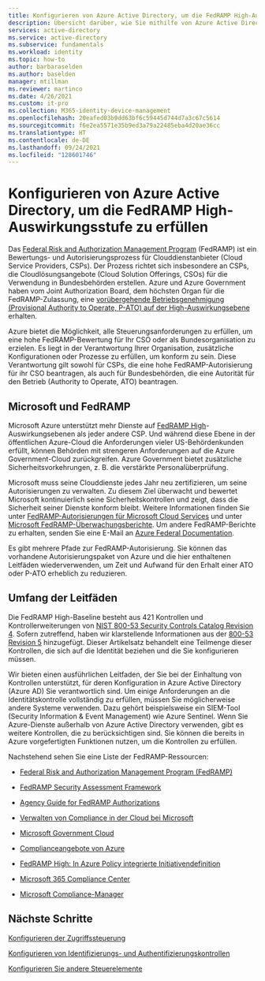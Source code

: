 ```yaml
---
title: Konfigurieren von Azure Active Directory, um die FedRAMP High-Auswirkungsstufe zu erfüllen
description: Übersicht darüber, wie Sie mithilfe von Azure Active Directory eine FedRAMP High-Auswirkungsstufe für Ihre Organisation erreichen können.
services: active-directory
ms.service: active-directory
ms.subservice: fundamentals
ms.workload: identity
ms.topic: how-to
author: barbaraselden
ms.author: baselden
manager: mtillman
ms.reviewer: martinco
ms.date: 4/26/2021
ms.custom: it-pro
ms.collection: M365-identity-device-management
ms.openlocfilehash: 20eafed03b9dd63bf6c59445d744d7a3c67c5614
ms.sourcegitcommit: f6e2ea5571e35b9ed3a79a22485eba4d20ae36cc
ms.translationtype: HT
ms.contentlocale: de-DE
ms.lasthandoff: 09/24/2021
ms.locfileid: "128601746"
---
```

# <a name="configure-azure-active-directory-to-meet-fedramp-high-impact-level"></a>Konfigurieren von Azure Active Directory, um die FedRAMP High-Auswirkungsstufe zu erfüllen

Das [Federal Risk and Authorization Management Program](https://www.fedramp.gov/) (FedRAMP) ist ein Bewertungs- und Autorisierungsprozess für Clouddienstanbieter (Cloud Service Providers, CSPs). Der Prozess richtet sich insbesondere an CSPs, die Cloudlösungsangebote (Cloud Solution Offerings, CSOs) für die Verwendung in Bundesbehörden erstellen. Azure und Azure Government haben vom Joint Authorization Board, dem höchsten Organ für die FedRAMP-Zulassung, eine [vorübergehende Betriebsgenehmigung (Provisional Authority to Operate, P-ATO) auf der High-Auswirkungsebene](/compliance/regulatory/offering-fedramp) erhalten.

Azure bietet die Möglichkeit, alle Steuerungsanforderungen zu erfüllen, um eine hohe FedRAMP-Bewertung für Ihr CSO oder als Bundesorganisation zu erzielen. Es liegt in der Verantwortung Ihrer Organisation, zusätzliche Konfigurationen oder Prozesse zu erfüllen, um konform zu sein. Diese Verantwortung gilt sowohl für CSPs, die eine hohe FedRAMP-Autorisierung für ihr CSO beantragen, als auch für Bundesbehörden, die eine Autorität für den Betrieb (Authority to Operate, ATO) beantragen. 

## <a name="microsoft-and-fedramp"></a>Microsoft und FedRAMP 

Microsoft Azure unterstützt mehr Dienste auf [FedRAMP High](../../azure-government/compliance/azure-services-in-fedramp-auditscope.md)-Auswirkungsebenen als jeder andere CSP. Und während diese Ebene in der öffentlichen Azure-Cloud die Anforderungen vieler US-Behördenkunden erfüllt, können Behörden mit strengeren Anforderungen auf die Azure Government-Cloud zurückgreifen. Azure Government bietet zusätzliche Sicherheitsvorkehrungen, z. B. die verstärkte Personalüberprüfung. 

Microsoft muss seine Clouddienste jedes Jahr neu zertifizieren, um seine Autorisierungen zu verwalten. Zu diesem Ziel überwacht und bewertet Microsoft kontinuierlich seine Sicherheitskontrollen und zeigt, dass die Sicherheit seiner Dienste konform bleibt. Weitere Informationen finden Sie unter [FedRAMP-Autorisierungen für Microsoft Cloud Services](https://marketplace.fedramp.gov/) und unter [Microsoft FedRAMP-Überwachungsberichte](https://aka.ms/MicrosoftFedRAMPAuditDocuments). Um andere FedRAMP-Berichte zu erhalten, senden Sie eine E-Mail an [Azure Federal Documentation](mailto:AzFedDoc@microsoft.com).

Es gibt mehrere Pfade zur FedRAMP-Autorisierung. Sie können das vorhandene Autorisierungspaket von Azure und die hier enthaltenen Leitfäden wiederverwenden, um Zeit und Aufwand für den Erhalt einer ATO oder P-ATO erheblich zu reduzieren. 

## <a name="scope-of-guidance"></a>Umfang der Leitfäden

Die FedRAMP High-Baseline besteht aus 421 Kontrollen und Kontrollerweiterungen von [NIST 800-53 Security Controls Catalog Revision 4](https://csrc.nist.gov/publications/detail/sp/800-53/rev-4/final). Sofern zutreffend, haben wir klarstellende Informationen aus der [800-53 Revision 5](https://csrc.nist.gov/publications/detail/sp/800-53/rev-5/final) hinzugefügt. Dieser Artikelsatz behandelt eine Teilmenge dieser Kontrollen, die sich auf die Identität beziehen und die Sie konfigurieren müssen. 

Wir bieten einen ausführlichen Leitfaden, der Sie bei der Einhaltung von Kontrollen unterstützt, für deren Konfiguration in Azure Active Directory (Azure AD) Sie verantwortlich sind. Um einige Anforderungen an die Identitätskontrolle vollständig zu erfüllen, müssen Sie möglicherweise andere Systeme verwenden. Dazu gehört beispielsweise ein SIEM-Tool (Security Information & Event Management) wie Azure Sentinel. Wenn Sie Azure-Dienste außerhalb von Azure Active Directory verwenden, gibt es weitere Kontrollen, die zu berücksichtigen sind. Sie können die bereits in Azure vorgefertigten Funktionen nutzen, um die Kontrollen zu erfüllen.

Nachstehend sehen Sie eine Liste der FedRAMP-Ressourcen:

* [Federal Risk and Authorization Management Program (FedRAMP)](https://www.fedramp.gov/)

* [FedRAMP Security Assessment Framework](https://www.fedramp.gov/assets/resources/documents/FedRAMP_Security_Assessment_Framework.pdf)

* [Agency Guide for FedRAMP Authorizations](https://www.fedramp.gov/assets/resources/documents/Agency_Guide_for_Reuse_of_FedRAMP_Authorizations.pdf)

* [Verwalten von Compliance in der Cloud bei Microsoft](https://www.microsoft.com/trustcenter/common-controls-hub)

* [Microsoft Government Cloud](https://go.microsoft.com/fwlink/p/?linkid=2087246)

* [Complianceangebote von Azure](https://aka.ms/azurecompliance)

* [FedRAMP High: In Azure Policy integrierte Initiativendefinition](../../governance/policy/samples/fedramp-high.md)

* [Microsoft 365 Compliance Center](/microsoft-365/compliance/microsoft-365-compliance-center)

* [Microsoft Compliance-Manager](/microsoft-365/compliance/compliance-manager)

## <a name="next-steps"></a>Nächste Schritte

[Konfigurieren der Zugriffssteuerung](fedramp-access-controls.md)

[Konfigurieren von Identifizierungs- und Authentifizierungskontrollen](fedramp-identification-and-authentication-controls.md)

[Konfigurieren Sie andere Steuerelemente](fedramp-other-controls.md)

